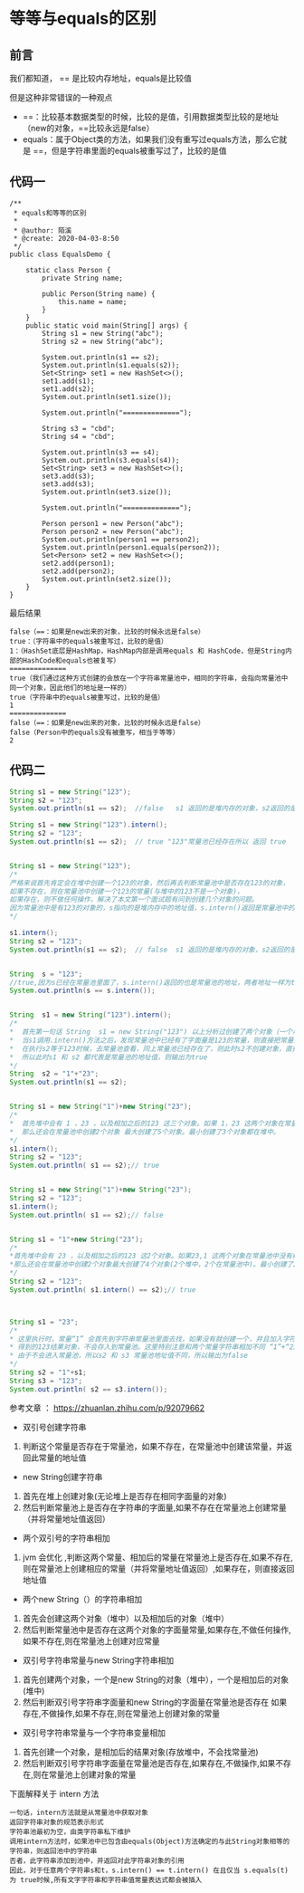 # 等等与equals的区别

## 前言

我们都知道， == 是比较内存地址，equals是比较值

但是这种非常错误的一种观点

- ==：比较基本数据类型的时候，比较的是值，引用数据类型比较的是地址（new的对象，==比较永远是false）
- equals：属于Object类的方法，如果我们没有重写过equals方法，那么它就是 ==，但是字符串里面的equals被重写过了，比较的是值

## 代码一

```
/**
 * equals和等等的区别
 *
 * @author: 陌溪
 * @create: 2020-04-03-8:50
 */
public class EqualsDemo {

    static class Person {
        private String name;

        public Person(String name) {
            this.name = name;
        }
    }
    public static void main(String[] args) {
        String s1 = new String("abc");
        String s2 = new String("abc");

        System.out.println(s1 == s2);
        System.out.println(s1.equals(s2));
        Set<String> set1 = new HashSet<>();
        set1.add(s1);
        set1.add(s2);
        System.out.println(set1.size());

        System.out.println("==============");

        String s3 = "cbd";
        String s4 = "cbd";

        System.out.println(s3 == s4);
        System.out.println(s3.equals(s4));
        Set<String> set3 = new HashSet<>();
        set3.add(s3);
        set3.add(s3);
        System.out.println(set3.size());

        System.out.println("==============");

        Person person1 = new Person("abc");
        Person person2 = new Person("abc");
        System.out.println(person1 == person2);
        System.out.println(person1.equals(person2));
        Set<Person> set2 = new HashSet<>();
        set2.add(person1);
        set2.add(person2);
        System.out.println(set2.size());
    }
}
```

最后结果

```
false（==：如果是new出来的对象，比较的时候永远是false）
true：（字符串中的equals被重写过，比较的是值）
1：（HashSet底层是HashMap，HashMap内部是调用equals 和 HashCode，但是String内部的HashCode和equals也被复写）
==============
true（我们通过这种方式创建的会放在一个字符串常量池中，相同的字符串，会指向常量池中同一个对象，因此他们的地址是一样的）
true（字符串中的equals被重写过，比较的是值）
1
==============
false（==：如果是new出来的对象，比较的时候永远是false）
false（Person中的equals没有被重写，相当于等等）
2
```



## 代码二
```java
String s1 = new String("123");
String s2 = "123";
System.out.println(s1 == s2);  //false   s1 返回的是堆内存的对象，s2返回的是常量池的对象

String s1 = new String("123").intern();
String s2 = "123";
System.out.println(s1 == s2);  // true "123"常量池已经存在所以 返回 true


String s1 = new String("123");
/*
严格来说首先肯定会在堆中创建一个123的对象，然后再去判断常量池中是否存在123的对象，
如果不存在，则在常量池中创建一个123的常量(与堆中的123不是一个对象)，
如果存在，则不做任何操作，解决了本文第一个面试题有问到创建几个对象的问题。
因为常量池中是有123的对象的，s指向的是堆内存中的地址值，s.intern()返回是常量池中的123的常量池地址，所以输出false
*/

s1.intern();
String s2 = "123";
System.out.println(s1 == s2);  // false  s1 返回的是堆内存的对象，s2返回的是常量池的对象


String  s = "123";
//true,因为s已经在常量池里面了，s.intern()返回的也是常量池的地址，两者地址一样为true
System.out.println(s == s.intern());


String  s1 = new String("123").intern();
/*
*  首先第一句话 String  s1 = new String("123") 以上分析过创建了两个对象（一个堆中，一个常量池 中）此时s1指向堆中
*  当s1调用.intern()方法之后，发现常量池中已经有了字面量是123的常量，则直接把常量池的地址返回给s1
*  在执行s2等于123时候，去常量池查看，同上常量池已经存在了，则此时s2不创建对象，直接拿常量池123的地址值使用
*  所以此时s1 和 s2 都代表是常量池的地址值，则输出为true
*/
String  s2 = "1"+"23";
System.out.println(s1 == s2);


String s1 = new String("1")+new String("23");
/*
*  首先堆中会有 1 ，23 ，以及相加之后的123 这三个对象。如果 1，23 这两个对象在常量池中没有相等的字面量
*  那么还会在常量池中创建2个对象 最大创建了5个对象。最小创建了3个对象都在堆中。
*/
s1.intern();
String s2 = "123";
System.out.println( s1 == s2);// true


String s1 = new String("1")+new String("23");
String s2 = "123";
s1.intern();
System.out.println( s1 == s2);// false


String s1 = "1"+new String("23");
/*
*首先堆中会有 23 ，以及相加之后的123 这2个对象。如果23,1 这两个对象在常量池中没有相等的字面量
*那么还会在常量池中创建2个对象最大创建了4个对象(2个堆中，2个在常量池中)。最小创建了2个对象都堆中。
*/
String s2 = "123";
System.out.println( s1.intern() == s2);// true



String s1 = "23";
/*
* 这里执行时，常量“1” 会首先到字符串常量池里面去找，如果没有就创建一个，并且加入字符串常量池。
* 得到的123结果对象，不会存入到常量池。这里特别注意和两个常量字符串相加不同 “1”+“23” 参考上面第三点
* 由于不会进入常量池，所以s2 和 s3 常量池地址值不同，所以输出为false
*/
String s2 = "1"+s1;
String s3 = "123";
System.out.println( s2 == s3.intern());
```

参考文章 ： https://zhuanlan.zhihu.com/p/92079662

- 双引号创建字符串 
1. 判断这个常量是否存在于常量池，如果不存在，在常量池中创建该常量，并返回此常量的地址值

- new String创建字符串
1. 首先在堆上创建对象(无论堆上是否存在相同字面量的对象)
2. 然后判断常量池上是否存在字符串的字面量,如果不存在在常量池上创建常量（并将常量地址值返回）

- 两个双引号的字符串相加
1. jvm 会优化 ,判断这两个常量、相加后的常量在常量池上是否存在,如果不存在,则在常量池上创建相应的常量（并将常量地址值返回）,如果存在，则直接返回地址值

- 两个new String（）的字符串相加
1. 首先会创建这两个对象（堆中）以及相加后的对象（堆中）
2. 然后判断常量池中是否存在这两个对象的字面量常量,如果存在,不做任何操作,如果不存在,则在常量池上创建对应常量

- 双引号字符串常量与new String字符串相加
1. 首先创建两个对象，一个是new String的对象（堆中），一个是相加后的对象(堆中)
2. 然后判断双引号字符串字面量和new String的字面量在常量池是否存在
如果存在,不做操作,如果不存在,则在常量池上创建对象的常量


- 双引号字符串常量与一个字符串变量相加
1. 首先创建一个对象，是相加后的结果对象(存放堆中，不会找常量池)
2. 然后判断双引号字符串字面量在常量池是否存在,如果存在,不做操作,如果不存在,则在常量池上创建对象的常量




下面解释关于 intern      方法

```
一句话，intern方法就是从常量池中获取对象
返回字符串对象的规范表示形式
字符串池最初为空，由类字符串私下维护
调用intern方法时，如果池中已包含由equals(Object)方法确定的与此String对象相等的字符串，则返回池中的字符串
否者，此字符串添加到池中，并返回对此字符串对象的引用
因此，对于任意两个字符串s和t，s.intern() == t.intern() 在且仅当 s.equals(t) 为 true时候,所有文字字符串和字符串值常量表达式都会被插入
```

